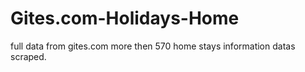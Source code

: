 # Gites.com-Holidays-Home
full data from gites.com more then 570 home stays information datas scraped.
